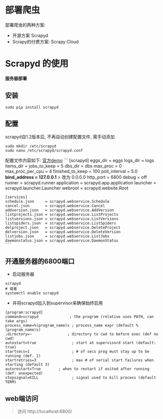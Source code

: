 # 部署爬虫

部署爬虫的两种方案:
- 开源方案 Scrapyd
- Scrapy的付费方案: Scrapy Cloud

# Scrapyd 的使用

__服务器部署__

## 安装
```
sudo pip install scrapyd
```

## 配置

scrapyd自1.2版本后, 不再自动创建配置文件, 需手动添加
```
sudo mkdir /etc/scrapyd
sudo nano /etc/scrapyd/scrapyd.conf
```
配置文件内容如下: 
[官方demo](https://scrapyd.readthedocs.io/en/stable/config.html#example-configuration-file)
    ```
    [scrapyd]
    eggs_dir    = eggs
    logs_dir    = logs
    items_dir   =
    jobs_to_keep = 5
    dbs_dir     = dbs
    max_proc    = 0
    max_proc_per_cpu = 4
    finished_to_keep = 100
    poll_interval = 5.0
    **bind_address = 127.0.0.1** > 改为 0.0.0.0
    http_port   = 6800
    debug       = off
    runner      = scrapyd.runner
    application = scrapyd.app.application
    launcher    = scrapyd.launcher.Launcher
    webroot     = scrapyd.website.Root
    
    [services]
    schedule.json     = scrapyd.webservice.Schedule
    cancel.json       = scrapyd.webservice.Cancel
    addversion.json   = scrapyd.webservice.AddVersion
    listprojects.json = scrapyd.webservice.ListProjects
    listversions.json = scrapyd.webservice.ListVersions
    listspiders.json  = scrapyd.webservice.ListSpiders
    delproject.json   = scrapyd.webservice.DeleteProject
    delversion.json   = scrapyd.webservice.DeleteVersion
    listjobs.json     = scrapyd.webservice.ListJobs
    daemonstatus.json = scrapyd.webservice.DaemonStatus
    ```

## 开通服务器的6800端口

- 启动服务器
```
scrapyd
# 或者
systemctl enable scrapyd
```

- 并将scrapyd加入到supervisor来确保始终启用
```
[program:scrapyd]
command=scrapyd              ; the program (relative uses PATH, can take args)
process_name=%(program_name)s ; process_name expr (default %(program_name)s)
;directory=~                ; directory to cwd to before exec (def no cwd)
autostart=true                ; start at supervisord start (default: true)
startsecs=1                   ; # of secs prog must stay up to be running (def. 1)
startretries=3                ; max # of serial start failures when starting (default 3)
autorestart=True        ; when to restart if exited after running (def: unexpected)
stopsignal=KILL               ; signal used to kill process (default TERM)
```

## web端访问
> 访问 http://localhost:6800/





